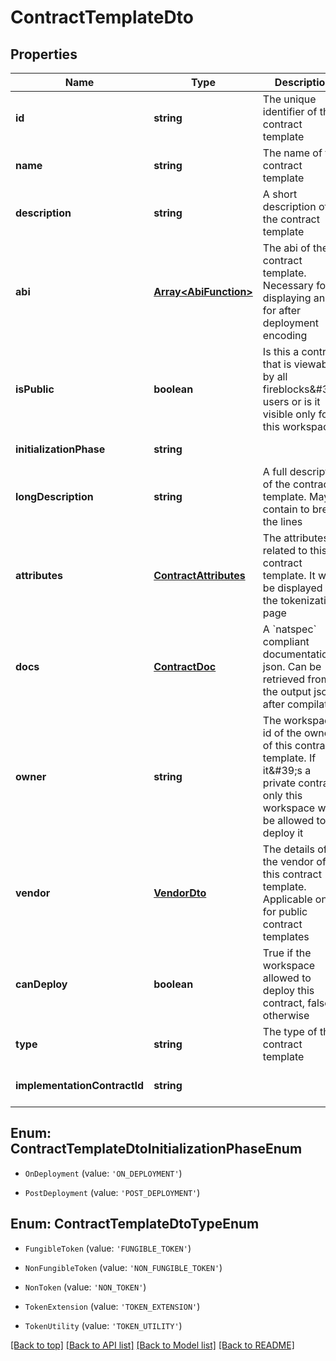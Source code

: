 # ContractTemplateDto

## Properties

|Name | Type | Description | Notes|
|------------ | ------------- | ------------- | -------------|
|**id** | **string** | The unique identifier of the contract template | [default to undefined]|
|**name** | **string** | The name of the contract template | [default to undefined]|
|**description** | **string** | A short description of the contract template | [default to undefined]|
|**abi** | [**Array&lt;AbiFunction&gt;**](AbiFunction.md) | The abi of the contract template. Necessary for displaying and for after deployment encoding | [default to undefined]|
|**isPublic** | **boolean** | Is this a contract that is viewable by all fireblocks\&#39;s users or is it visible only for this workspace | [default to undefined]|
|**initializationPhase** | **string** |  | [default to undefined]|
|**longDescription** | **string** | A full description of the contract template. May contain   to break the lines | [optional] [default to undefined]|
|**attributes** | [**ContractAttributes**](ContractAttributes.md) | The attributes related to this contract template. It will be displayed in the tokenization page | [optional] [default to undefined]|
|**docs** | [**ContractDoc**](ContractDoc.md) | A &#x60;natspec&#x60; compliant documentation json. Can be retrieved from the output json after compilation | [optional] [default to undefined]|
|**owner** | **string** | The workspace id of the owner of this contract template. If it\&#39;s a private contract, only this workspace will be allowed to deploy it | [optional] [default to undefined]|
|**vendor** | [**VendorDto**](VendorDto.md) | The details of the vendor of this contract template. Applicable only for public contract templates | [optional] [default to undefined]|
|**canDeploy** | **boolean** | True if the workspace allowed to deploy this contract, false otherwise | [optional] [default to undefined]|
|**type** | **string** | The type of the contract template | [optional] [default to undefined]|
|**implementationContractId** | **string** |  | [optional] [default to undefined]|


## Enum: ContractTemplateDtoInitializationPhaseEnum


* `OnDeployment` (value: `'ON_DEPLOYMENT'`)

* `PostDeployment` (value: `'POST_DEPLOYMENT'`)



## Enum: ContractTemplateDtoTypeEnum


* `FungibleToken` (value: `'FUNGIBLE_TOKEN'`)

* `NonFungibleToken` (value: `'NON_FUNGIBLE_TOKEN'`)

* `NonToken` (value: `'NON_TOKEN'`)

* `TokenExtension` (value: `'TOKEN_EXTENSION'`)

* `TokenUtility` (value: `'TOKEN_UTILITY'`)





[[Back to top]](#) [[Back to API list]](../../README.md#documentation-for-api-endpoints) [[Back to Model list]](../../README.md#documentation-for-models) [[Back to README]](../../README.md)
